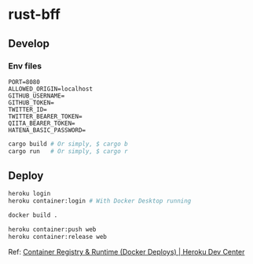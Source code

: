 # rust-bff

## Develop

### Env files

```env
PORT=8080
ALLOWED_ORIGIN=localhost
GITHUB_USERNAME=
GITHUB_TOKEN=
TWITTER_ID=
TWITTER_BEARER_TOKEN=
QIITA_BEARER_TOKEN=
HATENA_BASIC_PASSWORD=
```

```sh
cargo build # Or simply, $ cargo b
cargo run   # Or simply, $ cargo r
```

## Deploy

```sh
heroku login
heroku container:login # With Docker Desktop running

docker build .

heroku container:push web
heroku container:release web
```

Ref: [Container Registry & Runtime (Docker Deploys) | Heroku Dev Center](https://devcenter.heroku.com/articles/container-registry-and-runtime)
